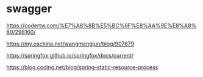 # swagger

https://codertw.com/%E7%A8%8B%E5%BC%8F%E8%AA%9E%E8%A8%80/298160/

https://my.oschina.net/wangmengjun/blog/907679

https://springfox.github.io/springfox/docs/current/

https://blog.coding.net/blog/spring-static-resource-process


